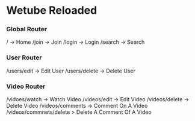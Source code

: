 # Wetube Reloaded

### Global Router

/ -> Home
/join -> Join
/login -> Login
/search -> Search

### User Router

/users/edit -> Edit User
/users/delete -> Delete User

### Video Router

/vidoes/watch -> Watch Video
/videos/edit -> Edit Video
/videos/delete -> Delete Video
/videos/comments -> Comment On A Video
/videos/commnets/delete > Delete A Comment Of A Video
